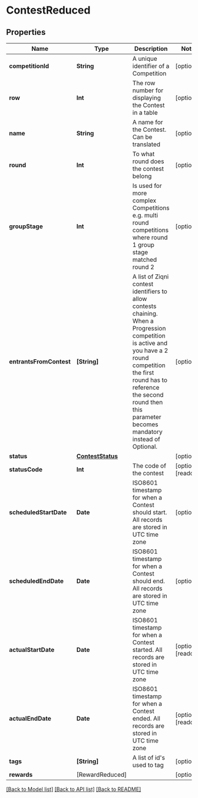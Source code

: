 # ContestReduced

## Properties
Name | Type | Description | Notes
------------ | ------------- | ------------- | -------------
**competitionId** | **String** | A unique identifier of a Competition | [optional] 
**row** | **Int** | The row number for displaying the Contest in a table | [optional] 
**name** | **String** | A name for the Contest. Can be translated | [optional] 
**round** | **Int** | To what round does the contest belong | [optional] 
**groupStage** | **Int** | Is used for more complex Competitions e.g. multi round competitions where round 1 group stage matched round 2 | [optional] 
**entrantsFromContest** | **[String]** | A list of Ziqni contest identifiers to allow contests chaining. When a Progression competition is active and you have a 2 round competition the first round has to reference the second round then this parameter becomes mandatory instead of Optional. | [optional] 
**status** | [**ContestStatus**](ContestStatus.md) |  | [optional] 
**statusCode** | **Int** | The code of the contest | [optional] [readonly] 
**scheduledStartDate** | **Date** | ISO8601 timestamp for when a Contest should start. All records are stored in UTC time zone | [optional] 
**scheduledEndDate** | **Date** | ISO8601 timestamp for when a Contest should end. All records are stored in UTC time zone | [optional] 
**actualStartDate** | **Date** | ISO8601 timestamp for when a Contest started. All records are stored in UTC time zone | [optional] [readonly] 
**actualEndDate** | **Date** | ISO8601 timestamp for when a Contest ended. All records are stored in UTC time zone | [optional] [readonly] 
**tags** | **[String]** | A list of id&#39;s used to tag | [optional] 
**rewards** | [RewardReduced] |  | [optional] 

[[Back to Model list]](../README.md#documentation-for-models) [[Back to API list]](../README.md#documentation-for-api-endpoints) [[Back to README]](../README.md)



